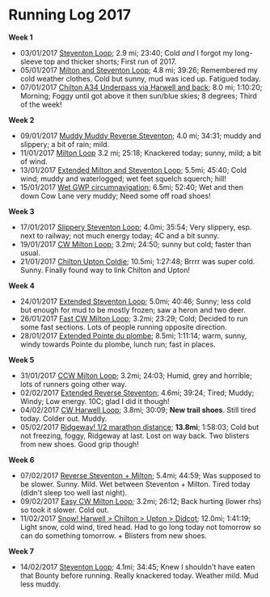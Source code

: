 # Running Log 2017

**Week 1**
- 03/01/2017 [Steventon Loop](https://www.strava.com/activities/819740301); 2.9 mi; 23:40; Cold _and_ I forgot my long-sleeve top and thicker shorts; First run of 2017.
- 05/01/2017 [Milton and Steventon Loop](https://www.strava.com/activities/821939368); 4.8 mi; 39:26; Remembered my cold weather clothes. Cold but sunny, mud was iced up. Fatigued today.
- 07/01/2017 [Chilton A34 Underpass via Harwell and back](https://www.strava.com/activities/823762273); 8.0 mi; 1:10:20; Morning; Foggy until got above it then sun/blue skies; 8 degrees; Third of the week!

**Week 2**
- 09/01/2017 [Muddy Muddy Reverse Steventon](https://www.strava.com/activities/826263274/overview); 4.0 mi; 34:31; muddy and slippery; a bit of rain; mild.
- 11/01/2017 [Milton Loop](https://www.strava.com/activities/828402032) 3.2 mi; 25:18; Knackered today; sunny, mild; a bit of wind.
- 13/01/2017 [Extended Milton and Steventon Loop](https://www.strava.com/activities/830466350); 5.5mi; 45:40; Cold wind; muddy and waterlogged; wet feet squelch squerch; hill!
- 15/01/2017 [Wet GWP circumnavigation](https://www.strava.com/activities/832542811); 6.5mi; 52:40; Wet and then down Cow Lane very muddy; Need some off road shoes!

**Week 3**
- 17/01/2017 [Slippery Steventon Loop](https://www.strava.com/activities/834879492); 4.0mi; 35:54; Very slippery, esp. next to railway; not much energy today; 4C and a bit sunny.
- 19/01/2017 [CW Milton Loop](https://www.strava.com/activities/837064791); 3.2mi; 24:50; sunny but cold; faster than usual.
- 21/01/2017 [Chilton Upton Coldie](https://www.strava.com/activities/838909784); 10.5mi; 1:27:48; Brrrr was super cold. Sunny. Finally found way to link Chilton and Upton!

**Week 4**
- 24/01/2017 [Extended Steventon Loop](https://www.strava.com/activities/842608918); 5.0mi; 40:46; Sunny; less cold but enough for mud to be mostly frozen; saw a heron and two deer.
- 26/01/2017 [Fast CW Milton Loop](https://www.strava.com/activities/844819486); 3.2mi; 23:29; Cold; Decided to run some fast sections. Lots of people running opposite direction.
- 28/01/2017 [Extended Pointe du plombe](https://www.strava.com/activities/846765686); 8.5mi; 1:11:14; warm, sunny, windy towards Pointe du plombe, lunch run; fast in places.

**Week 5**
- 31/01/2017 [CCW Milton Loop](https://www.strava.com/activities/850386543); 3.2mi; 24:03; Humid, grey and horrible; lots of runners going other way.
- 02/02/2017 [Extended Reverse Steventon](https://www.strava.com/activities/852639200); 4.6mi; 39:24; Tired; Muddy; Windy; Low energy. 10C; glad I did it though!
- 04/02/2017 [CW Harwell Loop](https://www.strava.com/activities/855085477); 3.8mi; 30:09; **New trail shoes**. Still tired today. Colder out. Muddy.
- 05/02/2017 [Ridgeway! 1/2 marathon distance](https://www.strava.com/activities/855904001); **13.8mi**; 1:58:03; Cold but not freezing, foggy, Ridgeway at last. Lost on way back. Two blisters from new shoes. Good grip though!

**Week 6**
- 07/02/2017 [Reverse Steventon + Milton](https://www.strava.com/activities/858189541); 5.4mi; 44:59; Was supposed to be slower. Sunny. Mild. Wet between Steventon + Milton. Tired today (didn't sleep too well last night).
- 09/02/2017 [Easy CW Milton Loop](https://www.strava.com/activities/860427173); 3.2mi; 26:12; Back hurting (lower rhs) so took it slower. Cold out.
- 11/02/2017 [Snow! Harwell > Chilton > Upton > Didcot](https://www.strava.com/activities/862424265); 12.0mi; 1:41:19; Light snow, cold wind, tired head. Had to go long today not tomorrow so can do something tomorrow. + Blisters from new shoes.

**Week 7**
- 14/02/2017 [Steventon Loop](https://www.strava.com/activities/865977387); 4.1mi; 34:45; Knew I shouldn't have eaten that Bounty before running. Really knackered today. Weather mild. Mud less muddy.
